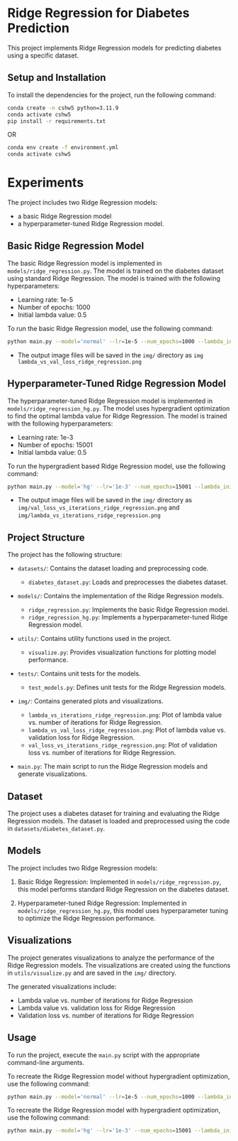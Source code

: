 # Ridge Regression for Diabetes Prediction

This project implements Ridge Regression models for predicting diabetes using a specific dataset.

## Setup and Installation

To install the dependencies for the project, run the following command:

```bash
conda create -n cshw5 python=3.11.9
conda activate cshw5
pip install -r requirements.txt
```
OR 

```bash
conda env create -f environment.yml
conda activate cshw5
```

# Experiments

The project includes two Ridge Regression models: 
- a basic Ridge Regression model
- a hyperparameter-tuned Ridge Regression model. 

## Basic Ridge Regression Model

The basic Ridge Regression model is implemented in `models/ridge_regression.py`. The model is trained on the diabetes dataset using standard Ridge Regression. The model is trained with the following hyperparameters:

- Learning rate: 1e-5
- Number of epochs: 1000
- Initial lambda value: 0.5

To run the basic Ridge Regression model, use the following command:

```bash
python main.py --model='normal' --lr=1e-5 --num_epochs=1000 --lambda_init=0.5
```
- The output image files will be saved in the `img/` directory as `img lambda_vs_val_loss_ridge_regression.png`



## Hyperparameter-Tuned Ridge Regression Model

The hyperparameter-tuned Ridge Regression model is implemented in `models/ridge_regression_hg.py`. The model uses hypergradient optimization to find the optimal lambda value for Ridge Regression. The model is trained with the following hyperparameters:

- Learning rate: 1e-3
- Number of epochs: 15001
- Initial lambda value: 0.5

To run the hypergradient based Ridge Regression model, use the following command:

```bash
python main.py --model='hg' --lr='1e-3' --num_epochs=15001 --lambda_init=0.5
```

- The output image files will be saved in the `img/` directory as `img/val_loss_vs_iterations_ridge_regression.png` and `img/lambda_vs_iterations_ridge_regression.png`



## Project Structure

The project has the following structure:

- `datasets/`: Contains the dataset loading and preprocessing code.
  - `diabetes_dataset.py`: Loads and preprocesses the diabetes dataset.

- `models/`: Contains the implementation of the Ridge Regression models.
  - `ridge_regression.py`: Implements the basic Ridge Regression model.
  - `ridge_regression_hg.py`: Implements a hyperparameter-tuned Ridge Regression model.

- `utils/`: Contains utility functions used in the project.
  - `visualize.py`: Provides visualization functions for plotting model performance.

- `tests/`: Contains unit tests for the models.
  - `test_models.py`: Defines unit tests for the Ridge Regression models.

- `img/`: Contains generated plots and visualizations.
  - `lambda_vs_iterations_ridge_regression.png`: Plot of lambda value vs. number of iterations for Ridge Regression.
  - `lambda_vs_val_loss_ridge_regression.png`: Plot of lambda value vs. validation loss for Ridge Regression.
  - `val_loss_vs_iterations_ridge_regression.png`: Plot of validation loss vs. number of iterations for Ridge Regression.

- `main.py`: The main script to run the Ridge Regression models and generate visualizations.

## Dataset

The project uses a diabetes dataset for training and evaluating the Ridge Regression models. The dataset is loaded and preprocessed using the code in `datasets/diabetes_dataset.py`.

## Models

The project includes two Ridge Regression models:

1. Basic Ridge Regression: Implemented in `models/ridge_regression.py`, this model performs standard Ridge Regression on the diabetes dataset.

2. Hyperparameter-tuned Ridge Regression: Implemented in `models/ridge_regression_hg.py`, this model uses hyperparameter tuning to optimize the Ridge Regression performance.

## Visualizations

The project generates visualizations to analyze the performance of the Ridge Regression models. The visualizations are created using the functions in `utils/visualize.py` and are saved in the `img/` directory.

The generated visualizations include:

- Lambda value vs. number of iterations for Ridge Regression
- Lambda value vs. validation loss for Ridge Regression
- Validation loss vs. number of iterations for Ridge Regression

## Usage

To run the project, execute the `main.py` script with the appropriate command-line arguments.

To recreate the Ridge Regression model without hypergradient optimization, use the following command:

```bash
python main.py --model='normal' --lr=1e-5 --num_epochs=1000 --lambda_init=0.5
```

To recreate the Ridge Regression model with hypergradient optimization, use the following command:

```bash
python main.py --model='hg' --lr='1e-3' --num_epochs=15001 --lambda_init=0.5
```